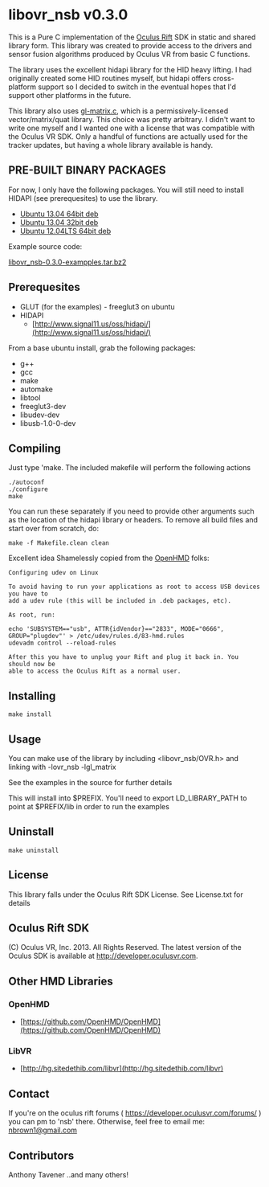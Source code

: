 libovr_nsb v0.3.0
=================

This is a Pure C implementation of the [Oculus Rift](http://oculusvr.com) SDK in static and shared library form.  This library was created to provide access to the drivers and sensor fusion algorithms produced by Oculus VR from basic C functions.

The library uses the excellent hidapi library for the HID heavy lifting.  I had originally created some HID routines myself, but hidapi offers cross-platform support so I decided to switch in the eventual hopes that I'd support other platforms in the future.

This library also uses [gl-matrix.c](https://github.com/Coreh/gl-matrix.c), which is a permissively-licensed vector/matrix/quat library. This choice was pretty arbitrary.  I didn't want to write one myself and I wanted one with a license that was compatible with the Oculus VR SDK.  Only a handful of functions are actually used for the tracker updates, but having a whole library available is handy.

PRE-BUILT BINARY PACKAGES
-------------------------
For now, I only have the following packages.  You will still need to install HIDAPI (see prerequesites) to use the library.
+ [Ubuntu 13.04 64bit deb](http://juggerhost.com/ubuntu_13/libovrnsb_0.3.0_amd64.deb)
+ [Ubuntu 13.04 32bit deb](http://juggerhost.com/ubuntu_13/libovrnsb_0.3.0_i686.deb)
+ [Ubuntu 12.04LTS 64bit deb](http://juggerhost.com/ubuntu_12/libovrnsb_0.3.0_amd64.deb)

Example source code:

[libovr_nsb-0.3.0-exampples.tar.bz2](libovr_nsb-0.3.0-exampples.tar.bz2)


Prerequesites
--------------
+ GLUT (for the examples) - freeglut3 on ubuntu
+ HIDAPI
    - [http://www.signal11.us/oss/hidapi/](http://www.signal11.us/oss/hidapi/)


From a base ubuntu install, grab the following packages: 
+ g++ 
+ gcc 
+ make 
+ automake 
+ libtool 
+ freeglut3-dev 
+ libudev-dev 
+ libusb-1.0-0-dev

Compiling
---------
Just type 'make.  The included makefile will perform the following actions

    ./autoconf
    ./configure
    make

You can run these separately if you need to provide other arguments such as the location of the hidapi library or headers.  To remove all build files and start over from scratch, do:

    make -f Makefile.clean clean

Excellent idea Shamelessly copied from the [OpenHMD](https://github.com/OpenHMD/OpenHMD) folks:

    Configuring udev on Linux

    To avoid having to run your applications as root to access USB devices you have to 
    add a udev rule (this will be included in .deb packages, etc).

    As root, run:

    echo 'SUBSYSTEM=="usb", ATTR{idVendor}=="2833", MODE="0666", GROUP="plugdev"' > /etc/udev/rules.d/83-hmd.rules
    udevadm control --reload-rules

    After this you have to unplug your Rift and plug it back in. You should now be 
    able to access the Oculus Rift as a normal user.


Installing
----------

    make install

Usage
-----

You can make use of the library by including <libovr_nsb/OVR.h> and linking with -lovr_nsb -lgl_matrix

See the examples in the source for further details


This will install into $PREFIX.  You'll need to export LD_LIBRARY_PATH to point at $PREFIX/lib in order to run the examples

Uninstall
----------

    make uninstall


License
-------
This library falls under the Oculus Rift SDK License.  See License.txt for details

Oculus Rift SDK
----------
(C) Oculus VR, Inc. 2013. All Rights Reserved.
The latest version of the Oculus SDK is available at http://developer.oculusvr.com.


Other HMD Libraries
-------------------

### OpenHMD ###
 + [https://github.com/OpenHMD/OpenHMD](https://github.com/OpenHMD/OpenHMD)

### LibVR ###
 + [http://hg.sitedethib.com/libvr](http://hg.sitedethib.com/libvr)

Contact
--------
If you're on the oculus rift forums ( https://developer.oculusvr.com/forums/ )
you can pm to 'nsb' there.  Otherwise, feel free to email me: nbrown1@gmail.com

Contributors
------------
Anthony Tavener
..and many others!

